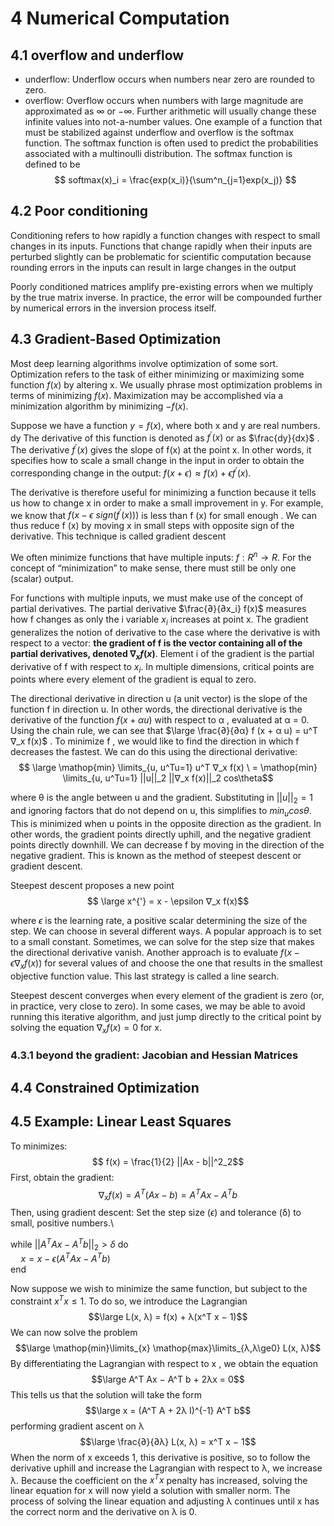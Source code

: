 # 4 Numerical Computation
## 4.1 overflow and underflow
+ underflow: Underflow occurs when numbers near zero are rounded to zero.
+ overflow: Overflow occurs when numbers with large magnitude are approximated as ∞ or −∞. Further arithmetic will usually change these infinite values into not-a-number values.
One example of a function that must be stabilized against underflow and overflow is the softmax function. The softmax function is often used to predict the probabilities associated with a multinoulli distribution. The softmax function is defined to be
$$ softmax(x)_i = \frac{exp(x_i)}{\sum^n_{j=1}exp(x_j)} $$

## 4.2 Poor conditioning 
Conditioning refers to how rapidly a function changes with respect to small changes in its inputs. Functions that change rapidly when their inputs are perturbed slightly can be problematic for scientific computation because rounding errors in the inputs can result in large changes in the output

Poorly conditioned matrices amplify pre-existing errors when we multiply by the true matrix inverse. In practice, the error will be compounded further by numerical errors in the inversion process itself.

## 4.3 Gradient-Based Optimization
Most deep learning algorithms involve optimization of some sort. Optimization refers to the task of either minimizing or maximizing some function $f(x)$ by altering x. We usually phrase most optimization problems in terms of minimizing $f(x)$. Maximization may be accomplished via a minimization algorithm by minimizing $-f(x)$.

Suppose we have a function $y = f(x)$, where both x and y are real numbers. dy The derivative of this function is denoted as $f^{'}(x)$ or as $\frac{dy}{dx}$ . The derivative $f^{'}(x)$ gives the slope of f(x) at the point x. In other words, it specifies how to scale a small change in the input in order to obtain the corresponding change in the output: $f(x + \epsilon) ≈ f(x) + \epsilon f^{'}(x)$.

The derivative is therefore useful for minimizing a function because it tells us how to change x in order to make a small improvement in y. For example, we know that $f(x - \epsilon\ sign(f^{'}(x)))$ is less than f (x) for small enough . We can thus reduce f (x) by moving x in small steps with opposite sign of the derivative. This technique is called gradient descent

We often minimize functions that have multiple inputs: $f : R^n → R$. For the concept of “minimization” to make sense, there must still be only one (scalar) output.

For functions with multiple inputs, we must make use of the concept of partial derivatives. The partial derivative $\frac{∂}{∂x_i} f(x)$ measures how f changes as only the i variable $x_i$ increases at point x. The gradient generalizes the notion of derivative to the case where the derivative is with respect to a vector: **the gradient of f is the vector containing all of the partial derivatives, denoted $∇_x f (x)$**. Element i of the gradient is the partial derivative of f with respect to $x_i$. In multiple dimensions, critical points are points where every element of the gradient is equal to zero.

The directional derivative in direction u (a unit vector) is the slope of the function f in direction u. In other words, the directional derivative is the derivative of the function $f (x + αu)$ with respect to α , evaluated at α = 0. Using the chain rule, we can see that $\large \frac{∂}{∂α} f (x + α u) = u^T ∇_x f(x)$ . To minimize f , we would like to find the direction in which f decreases the fastest. We can do this using the directional derivative:
$$ \large \mathop{min} \limits_{u, u^Tu=1} u^T ∇_x f(x) \ 
        = \mathop{min} \limits_{u, u^Tu=1} ||u||_2  ||∇_x f(x)||_2 cos\theta$$
    
where θ is the angle between u and the gradient. Substituting in $||u||_2 = 1$ and ignoring factors that do not depend on u, this simplifies to $min_u cos θ$. This is minimized when u points in the opposite direction as the gradient. In other words, the gradient points directly uphill, and the negative gradient points directly downhill. We can decrease f by moving in the direction of the negative gradient. This is known as the method of steepest descent or gradient descent.

Steepest descent proposes a new point
$$ \large x^{'} = x - \epsilon ∇_x f(x)$$

where $\epsilon$ is the learning rate, a positive scalar determining the size of the step. We can choose in several different ways. A popular approach is to set to a small constant. Sometimes, we can solve for the step size that makes the directional derivative vanish. Another approach is to evaluate $f(x − \epsilon ∇_x f(x))$ for several values of and choose the one that results in the smallest objective function value. This last strategy is called a line search. 

Steepest descent converges when every element of the gradient is zero (or, in practice, very close to zero). In some cases, we may be able to avoid running this iterative algorithm, and just jump directly to the critical point by solving the equation $∇_x f (x) = 0$ for x.

### 4.3.1 beyond the gradient: Jacobian and Hessian Matrices
## 4.4 Constrained Optimization
## 4.5 Example: Linear Least Squares
To minimizes:
$$ f(x) = \frac{1}{2} ||Ax - b||^2_2$$
First, obtain the gradient:
$$ ∇_x f(x) = A^T (Ax - b) = A^T Ax - A^T b $$
Then, using gradient descent:
Set the step size ($\epsilon$) and tolerance (δ) to small, positive numbers.\

while $||A^T Ax - A^Tb||_2 > δ$ do \
$\quad  x = x − \epsilon(A^T Ax − A^T b)$ \
end

Now suppose we wish to minimize the same function, but subject to the constraint $x^Tx ≤ 1$. To do so, we introduce the Lagrangian
$$\large L(x, λ) = f(x) + λ(x^T x − 1)$$
We can now solve the problem
$$\large \mathop{min}\limits_{x} \mathop{max}\limits_{λ,λ\ge0} L(x, λ)$$
By differentiating the Lagrangian with respect to x , we obtain the equation
$$\large  A^T Ax − A^T b + 2λx = 0$$
This tells us that the solution will take the form
$$\large x = (A^T A + 2λ I)^{-1} A^T b$$
performing gradient ascent on λ
$$\large \frac{∂}{∂λ} L(x, λ) = x^T x − 1$$
When the norm of x exceeds 1, this derivative is positive, so to follow the derivative uphill and increase the Lagrangian with respect to λ, we increase λ. Because the coefficient on the $x^T x$ penalty has increased, solving the linear equation for x will now yield a solution with smaller norm. The process of solving the linear equation and adjusting λ continues until x has the correct norm and the derivative on λ is 0.